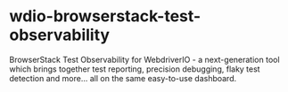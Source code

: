 # wdio-browserstack-test-observability
BrowserStack Test Observability for WebdriverIO - a next-generation tool which brings together test reporting, precision debugging, flaky test detection and more... all on the same easy-to-use dashboard.
